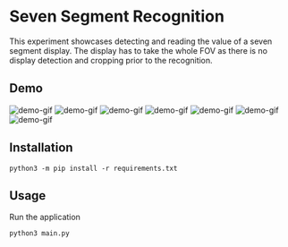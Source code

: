 # Seven Segment Recognition

This experiment showcases detecting and reading the value of a seven segment display.
The display has to take the whole FOV as there is no display detection and cropping prior to the recognition.

## Demo

![demo-gif](https://i.imgur.com/M9Oh6nB.png)
![demo-gif](https://i.imgur.com/ELoF6ES.png)
![demo-gif](https://i.imgur.com/qN5moaJ.png)
![demo-gif](https://i.imgur.com/C8dKYKF.png)
![demo-gif](https://i.imgur.com/F83Ux7I.png)
![demo-gif](https://i.imgur.com/jsO3C0w.png)
![demo-gif](https://i.imgur.com/Nf3mneO.png)

## Installation

```
python3 -m pip install -r requirements.txt
```

## Usage

Run the application

```
python3 main.py
```
